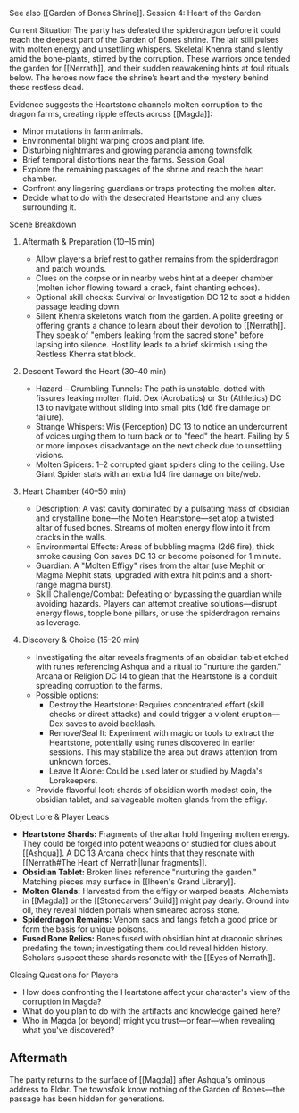 See also [[Garden of Bones Shrine]].
Session 4: Heart of the Garden

Current Situation
The party has defeated the spiderdragon before it could reach the deepest part of the Garden of Bones shrine. The lair still pulses with molten energy and unsettling whispers. Skeletal Khenra stand silently amid the bone-plants, stirred by the corruption. These warriors once tended the garden for [[Nerrath]], and their sudden reawakening hints at foul rituals below. The heroes now face the shrine’s heart and the mystery behind these restless dead.

Evidence suggests the Heartstone channels molten corruption to the dragon farms, creating ripple effects across [[Magda]]:
* Minor mutations in farm animals.
* Environmental blight warping crops and plant life.
* Disturbing nightmares and growing paranoia among townsfolk.
* Brief temporal distortions near the farms.
Session Goal
* Explore the remaining passages of the shrine and reach the heart chamber.
* Confront any lingering guardians or traps protecting the molten altar.
* Decide what to do with the desecrated Heartstone and any clues surrounding it.

Scene Breakdown
1. Aftermath & Preparation (10–15 min)
   * Allow players a brief rest to gather remains from the spiderdragon and patch wounds.
   * Clues on the corpse or in nearby webs hint at a deeper chamber (molten ichor flowing toward a crack, faint chanting echoes).
   * Optional skill checks: Survival or Investigation DC 12 to spot a hidden passage leading down.
   * Silent Khenra skeletons watch from the garden. A polite greeting or offering grants a chance to learn about their devotion to [[Nerrath]]. They speak of "embers leaking from the sacred stone" before lapsing into silence. Hostility leads to a brief skirmish using the Restless Khenra stat block.

2. Descent Toward the Heart (30–40 min)
   * Hazard – Crumbling Tunnels: The path is unstable, dotted with fissures leaking molten fluid. Dex (Acrobatics) or Str (Athletics) DC 13 to navigate without sliding into small pits (1d6 fire damage on failure).
   * Strange Whispers: Wis (Perception) DC 13 to notice an undercurrent of voices urging them to turn back or to "feed" the heart. Failing by 5 or more imposes disadvantage on the next check due to unsettling visions.
   * Molten Spiders: 1–2 corrupted giant spiders cling to the ceiling. Use Giant Spider stats with an extra 1d4 fire damage on bite/web.

3. Heart Chamber (40–50 min)
   * Description: A vast cavity dominated by a pulsating mass of obsidian and crystalline bone—the Molten Heartstone—set atop a twisted altar of fused bones. Streams of molten energy flow into it from cracks in the walls.
   * Environmental Effects: Areas of bubbling magma (2d6 fire), thick smoke causing Con saves DC 13 or become poisoned for 1 minute.
   * Guardian: A "Molten Effigy" rises from the altar (use Mephit or Magma Mephit stats, upgraded with extra hit points and a short-range magma burst).
   * Skill Challenge/Combat: Defeating or bypassing the guardian while avoiding hazards. Players can attempt creative solutions—disrupt energy flows, topple bone pillars, or use the spiderdragon remains as leverage.

4. Discovery & Choice (15–20 min)
   * Investigating the altar reveals fragments of an obsidian tablet etched with runes referencing Ashqua and a ritual to "nurture the garden." Arcana or Religion DC 14 to glean that the Heartstone is a conduit spreading corruption to the farms.
   * Possible options:
     * Destroy the Heartstone: Requires concentrated effort (skill checks or direct attacks) and could trigger a violent eruption—Dex saves to avoid backlash.
     * Remove/Seal It: Experiment with magic or tools to extract the Heartstone, potentially using runes discovered in earlier sessions. This may stabilize the area but draws attention from unknown forces.
     * Leave It Alone: Could be used later or studied by Magda's Lorekeepers.
    * Provide flavorful loot: shards of obsidian worth modest coin, the obsidian tablet, and salvageable molten glands from the effigy.

Object Lore & Player Leads
* **Heartstone Shards:** Fragments of the altar hold lingering molten energy. They could be forged into potent weapons or studied for clues about [[Ashqua]]. A DC 13 Arcana check hints that they resonate with [[Nerrath#The Heart of Nerrath|lunar fragments]].
* **Obsidian Tablet:** Broken lines reference "nurturing the garden." Matching pieces may surface in [[Iheen's Grand Library]].
* **Molten Glands:** Harvested from the effigy or warped beasts. Alchemists in [[Magda]] or the [[Stonecarvers’ Guild]] might pay dearly. Ground into oil, they reveal hidden portals when smeared across stone.
* **Spiderdragon Remains:** Venom sacs and fangs fetch a good price or form the basis for unique poisons.
* **Fused Bone Relics:** Bones fused with obsidian hint at draconic shrines predating the town; investigating them could reveal hidden history. Scholars suspect these shards resonate with the [[Eyes of Nerrath]].

Closing Questions for Players
* How does confronting the Heartstone affect your character's view of the corruption in Magda?
* What do you plan to do with the artifacts and knowledge gained here?
* Who in Magda (or beyond) might you trust—or fear—when revealing what you've discovered?

## Aftermath
The party returns to the surface of [[Magda]] after Ashqua's ominous address to Eldar. The townsfolk know nothing of the Garden of Bones—the passage has been hidden for generations.
